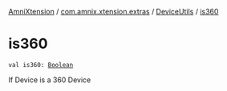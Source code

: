 [AmniXtension](../../index.md) / [com.amnix.xtension.extras](../index.md) / [DeviceUtils](index.md) / [is360](./is360.md)

# is360

`val is360: `[`Boolean`](https://kotlinlang.org/api/latest/jvm/stdlib/kotlin/-boolean/index.html)

If Device is a 360 Device

